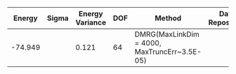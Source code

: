 | Energy   | Sigma | Energy Variance | DOF | Method                                                       | Data Repository                  |
|----------|-------|-----------------|-----|--------------------------------------------------------------|----------------------------------|
|-74.949 |       | 0.121          | 64  | DMRG(MaxLinkDim = 4000, MaxTruncErr~3.5E-05) |   

